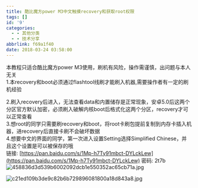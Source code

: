 ```yaml
---
title: 酷比魔方power M3中文触摸recovery和获取root权限
tags: []
id: '9'
categories:
  - - 其他分类
  - - 技术分享
abbrlink: f69a1f40
date: 2018-03-24 03:58:00
---
```


本教程只适合酷比魔方power M3使用，刷机有风险，操作需谨慎，出问题与本人无关  
1.本recovery和boot必须通过flashtool线刷才能刷入机器,需要操作者有一定的刷机经验

2.刷入recovery后进入，无法查看data和内置储存是正常现象，安卓5.0后这两个分区官方默认加密，必须刷入破解内核boot后格式化这两个分区，recovery才可以正常查看  
3.想root的同学只需要刷recovery和boot，将root卡刷包提前复制到内存卡插入机器，进recovery后直接卡刷不会破坏数据  
4.想要中文的界面的同学，第一次进入设置Setting选择Simplified Chinese，并且这个设置是可以被保存的哦  
链接: [https://pan.baidu.com/s/1Mp-h7Ty91mbct-DYLckLew](https://pan.baidu.com/s/1Mp-h7Ty91mbct-DYLckLew) 密码: 2t7b  
![458836d3d539b6002092dcb1e550352ac65cb71a.jpg](http://post.332b.com/usr/uploads/2018/03/1471652536.jpg "458836d3d539b6002092dcb1e550352ac65cb71a.jpg")

![c21ed109b3de9c82b6b729896081800a18d843a8.jpg](http://post.332b.com/usr/uploads/2018/03/2394244304.jpg "c21ed109b3de9c82b6b729896081800a18d843a8.jpg")